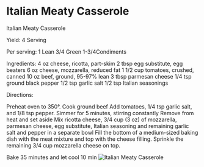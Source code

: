 # Italian Meaty Casserole

Italian Meaty Casserole

Yield:
4 Serving

Per serving:
1 Lean
3/4 Green
1-3/4Condiments

Ingredients:
4 oz cheese, ricotta, part-skim
2 tbsp egg substitute, egg beaters
6 oz cheese, mozzarella, reduced fat
1 1/2 cup tomatoes, crushed, canned
10 oz beef, ground, 95-97% lean
3 tbsp parmesan cheese
1/4 tsp ground black pepper
1/2 tsp garlic salt
1/2 tsp Italian seasonings

Directions:

Preheat oven to 350°.
Cook ground beef
Add tomatoes, 1/4 tsp garlic salt, and 1/8 tsp pepper.
Simmer for 5 minutes, stirring constantly
Remove from heat and set aside
Mix ricotta cheese, 3/4 cup (3 oz) of mozzarella, parmesan cheese, egg substitute, Italian seasoning and remaining garlic salt and pepper in a separate bowl
Fill the bottom of a medium-sized baking dish with the meat mixture and top with the cheese filling.
Sprinkle the remaining 3/4 cup mozzarella cheese on top.

Bake 35 minutes and let cool 10 min
![Italian Meaty Casserole](/images/Italian%20Meaty%20Casserole.png)

